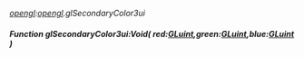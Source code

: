 _[opengl](../../modules/opengl/opengl-module.md):[opengl](../../modules/opengl/opengl-module.md).glSecondaryColor3ui_
##### Function glSecondaryColor3ui:Void( red:[GLuint](../../modules/opengl/opengl-gluint.md),green:[GLuint](../../modules/opengl/opengl-gluint.md),blue:[GLuint](../../modules/opengl/opengl-gluint.md) )

